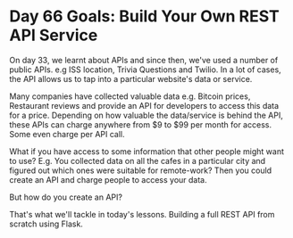 # Day 66 Goals: Build Your Own REST API Service

On day 33, we learnt about APIs and since then, we've used a number of public APIs. e.g ISS location, Trivia Questions and Twilio. In a lot of cases, the API allows us to tap into a particular website's data or service.

Many companies have collected valuable data e.g. Bitcoin prices, Restaurant reviews and provide an API for developers to access this data for a price. Depending on how valuable the data/service is behind the API, these APIs can charge anywhere from $9 to $99 per month for access. Some even charge per API call.

What if you have access to some information that other people might want to use? E.g. You collected data on all the cafes in a particular city and figured out which ones were suitable for remote-work? Then you could create an API and charge people to access your data.

But how do you create an API?

That's what we'll tackle in today's lessons. Building a full REST API from scratch using Flask.

